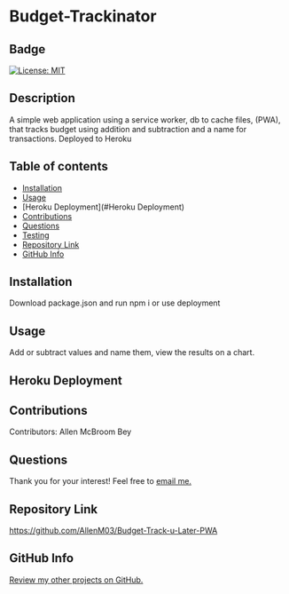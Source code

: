   # Budget-Trackinator

  ## Badge
  [![License: MIT](https://img.shields.io/badge/License-MIT-yellow.svg)](https://opensource.org/licenses/MIT)

  ## Description 
  A simple web application using a service worker, db to cache files, (PWA), that tracks budget using addition and subtraction and a name for transactions. Deployed to Heroku
  
  ## Table of contents
  - [Installation](#Installation)
  - [Usage](#Usage)
  - [Heroku Deployment](#Heroku Deployment)
  - [Contributions](#Contributions)
  - [Questions](#Questions)
  - [Testing](#Testing)
  - [Repository Link](#Repository)
  - [GitHub Info](#GitHub) 

  ## Installation
  Download package.json and run npm i or use deployment
  
  ## Usage
  Add or subtract values and name them, view the results on a chart. 
  
 
  ## Heroku Deployment
  

  ## Contributions
  Contributors: Allen McBroom Bey

  ## Questions
  Thank you for your interest! Feel free to [email me.](mailto:almcbroombey@email.com)
  
  ## Repository Link
  https://github.com/AllenM03/Budget-Track-u-Later-PWA
  
  ## GitHub Info
  [Review my other projects on GitHub.](https://github.com/AllenM03)
